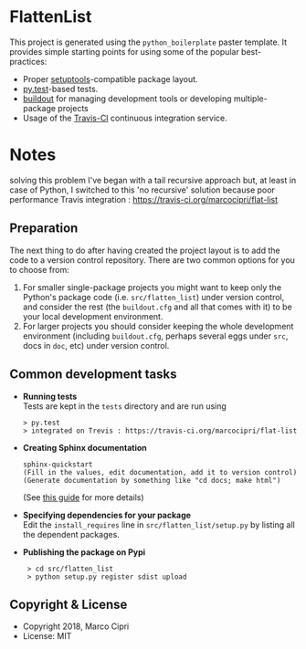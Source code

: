 FlattenList
==========================

This project is generated using the `python_boilerplate` paster template. It provides simple starting points for using some of the popular best-practices:

  * Proper [setuptools](https://pypi.python.org/pypi/setuptools)-compatible package layout.
  * [py.test](http://pytest.org/)-based tests.
  * [buildout](http://www.buildout.org/) for managing development tools or developing multiple-package projects
  * Usage of the [Travis-CI](https://travis-ci.org/) continuous integration service.


Notes
==========================
solving this problem I've began with a tail recursive approach but, at least in case of Python,
I switched to this 'no recursive' solution because poor performance
Travis integration : https://travis-ci.org/marcocipri/flat-list

Preparation
-----------

The next thing to do after having created the project layout is to add the code to a version control repository. There are two common options for you to choose from:

  1. For smaller single-package projects you might want to keep only the Python's package code (i.e. `src/flatten_list`) under version control, and consider the rest (the `buildout.cfg` and all that comes with it) to be your local development environment.
  2. For larger projects you should consider keeping the whole development environment (including `buildout.cfg`, perhaps several eggs under `src`, docs in `doc`, etc) under version control.



Common development tasks
------------------------

       
  * **Running tests**  
    Tests are kept in the `tests` directory and are run using

        > py.test
        > integrated on Trevis : https://travis-ci.org/marcocipri/flat-list
    
  * **Creating Sphinx documentation**
  
        sphinx-quickstart
        (Fill in the values, edit documentation, add it to version control)
        (Generate documentation by something like "cd docs; make html")
        
    (See [this guide](http://sphinx-doc.org/tutorial.html) for more details)
    
  * **Specifying dependencies for your package**  
    Edit the `install_requires` line in `src/flatten_list/setup.py` by listing all the dependent packages.
    
  * **Publishing the package on Pypi**
  
         > cd src/flatten_list
         > python setup.py register sdist upload


Copyright & License
-------------------

  * Copyright 2018, Marco Cipri
  * License: MIT

